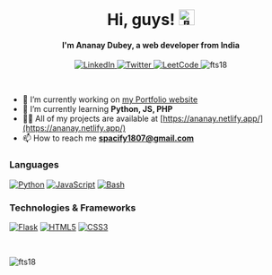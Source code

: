 <h1 align="center">Hi, guys! <img src="https://github.com/wervlad/wervlad/assets/24524555/766d336d-b87d-44ba-807c-c51de2bc6b4d" width="28px" alt="👋"></h1>
<h4 align="center">I'm Ananay Dubey, a web developer from India</h4>

<p align="center"> 
    <a href="https://www.linkedin.com/in/ananaydubey">
        <img src="https://img.shields.io/badge/LinkedIn-black?style=for-the-badge&logo=linkedin&logoColor=white" alt="LinkedIn">
    </a>  
    <a href="https://twitter.com/spacify18" target="blank">
        <img src="https://img.shields.io/badge/Twitter-black?style=for-the-badge&logo=twitter" alt="Twitter">
    </a>
    <a href="https://leetcode.com/ananaydubey/">
        <img src="https://img.shields.io/badge/LeetCode-black?style=for-the-badge&logo=LeetCode" alt="LeetCode">
    </a>
    <img src="https://komarev.com/ghpvc/?username=fts18&label=Profile%20views&color=000000&style=for-the-badge" alt="fts18" /> 
</p>
<br>

- 🔭 I’m currently working on [my Portfolio website](https://github.com/FTS18/Portfolio)
- 🌱 I’m currently learning **Python, JS, PHP**
- 👨‍💻 All of my projects are available at [https://ananay.netlify.app/](https://ananay.netlify.app/)
- 📫 How to reach me **spacify1807@gmail.com**

</p>

### Languages
[![Python](https://img.shields.io/badge/python-black?style=for-the-badge&logo=python)](https://github.com/fts18)
[![JavaScript](https://img.shields.io/badge/javascript-black?style=for-the-badge&logo=javascript)](https://github.com/fts18)
[![Bash](https://img.shields.io/badge/bash-black?style=for-the-badge&logo=gnu-bash&logoColor=white)](https://github.com/fts18)

### Technologies & Frameworks
[![Flask](https://img.shields.io/badge/flask-black?style=for-the-badge&logo=flask)](https://github.com/fts18)
[![HTML5](https://img.shields.io/badge/html5-black?style=for-the-badge&logo=html5)](https://hub.docker.com/u/fts18)
[![CSS3](https://img.shields.io/badge/css3-black?style=for-the-badge&logo=css3)](https://hub.docker.com/u/fts18)

<br>
<p><img align="left" src="https://github-readme-stats.vercel.app/api/top-langs?username=fts18&show_icons=true&locale=en&layout=donut&style=flat-square" alt="fts18" /></p>
